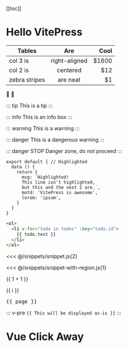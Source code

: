 [[toc]]

# Hello VitePress
| Tables        | Are           | Cool  |
| ------------- |:-------------:| -----:|
| col 3 is      | right-aligned | $1600 |
| col 2 is      | centered      |   $12 |
| zebra stripes | are neat      |    $1 |

:tada: :100:

::: tip
This is a tip
:::

::: info
This is an info box
:::

::: warning
This is a warning
:::

::: danger
This is a dangerous warning
:::

::: danger STOP
Danger zone, do not proceed
:::

```js{1,4,6-7}
export default { // Highlighted
  data () {
    return {
      msg: `Highlighted!
      This line isn't highlighted,
      but this and the next 2 are.`,
      motd: 'VitePress is awesome',
      lorem: 'ipsum',
    }
  }
}
```

```html
<ul>
  <li v-for="todo in todos" :key="todo.id">
    {{ todo.text }}
  </li>
</ul>
```

<<< @/snippets/snippet.js{2}

<<< @/snippets/snippet-with-region.js{1}

{{ 1 + 1 }}

<span v-for="i in 3">{{ i }} </span>

<script setup>
import { useData } from 'vitepress'
const { page } = useData()
</script>

<pre>{{ page }}</pre>

::: v-pre
`{{ This will be displayed as-is }}`
:::

# Vue Click Away

<!-- <VueClickAwayExample /> -->

